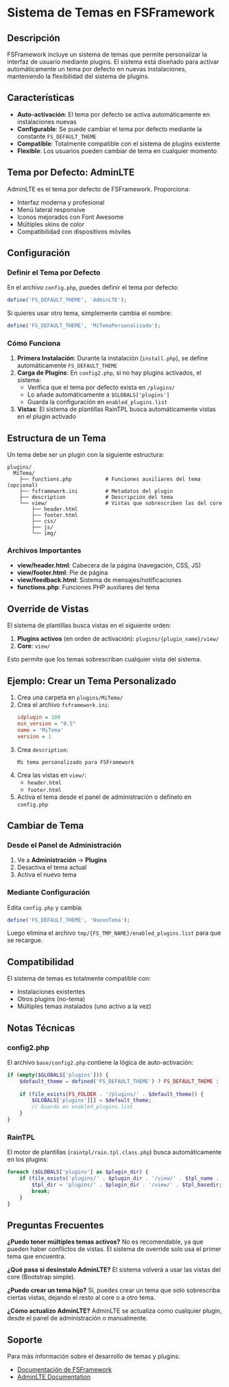 # Sistema de Temas en FSFramework

## Descripción

FSFramework incluye un sistema de temas que permite personalizar la interfaz de usuario mediante plugins. El sistema está diseñado para activar automáticamente un tema por defecto en nuevas instalaciones, manteniendo la flexibilidad del sistema de plugins.

## Características

- **Auto-activación**: El tema por defecto se activa automáticamente en instalaciones nuevas
- **Configurable**: Se puede cambiar el tema por defecto mediante la constante `FS_DEFAULT_THEME`
- **Compatible**: Totalmente compatible con el sistema de plugins existente
- **Flexible**: Los usuarios pueden cambiar de tema en cualquier momento

## Tema por Defecto: AdminLTE

AdminLTE es el tema por defecto de FSFramework. Proporciona:
- Interfaz moderna y profesional
- Menú lateral responsive
- Iconos mejorados con Font Awesome
- Múltiples skins de color
- Compatibilidad con dispositivos móviles

## Configuración

### Definir el Tema por Defecto

En el archivo `config.php`, puedes definir el tema por defecto:

```php
define('FS_DEFAULT_THEME', 'AdminLTE');
```

Si quieres usar otro tema, simplemente cambia el nombre:

```php
define('FS_DEFAULT_THEME', 'MiTemaPersonalizado');
```

### Cómo Funciona

1. **Primera Instalación**: Durante la instalación (`install.php`), se define automáticamente `FS_DEFAULT_THEME`
2. **Carga de Plugins**: En `config2.php`, si no hay plugins activados, el sistema:
   - Verifica que el tema por defecto exista en `/plugins/`
   - Lo añade automáticamente a `$GLOBALS['plugins']`
   - Guarda la configuración en `enabled_plugins.list`
3. **Vistas**: El sistema de plantillas RainTPL busca automáticamente vistas en el plugin activado

## Estructura de un Tema

Un tema debe ser un plugin con la siguiente estructura:

```
plugins/
  MiTema/
    ├── functions.php           # Funciones auxiliares del tema (opcional)
    ├── fsframework.ini         # Metadatos del plugin
    ├── description             # Descripción del tema
    └── view/                   # Vistas que sobrescriben las del core
        ├── header.html
        ├── footer.html
        ├── css/
        ├── js/
        └── img/
```

### Archivos Importantes

- **view/header.html**: Cabecera de la página (navegación, CSS, JS)
- **view/footer.html**: Pie de página
- **view/feedback.html**: Sistema de mensajes/notificaciones
- **functions.php**: Funciones PHP auxiliares del tema

## Override de Vistas

El sistema de plantillas busca vistas en el siguiente orden:

1. **Plugins activos** (en orden de activación): `plugins/{plugin_name}/view/`
2. **Core**: `view/`

Esto permite que los temas sobrescriban cualquier vista del sistema.

## Ejemplo: Crear un Tema Personalizado

1. Crea una carpeta en `plugins/MiTema/`
2. Crea el archivo `fsframework.ini`:
   ```ini
   idplugin = 100
   min_version = "0.5"
   name = 'MiTema'
   version = 1
   ```
3. Crea `description`:
   ```
   Mi tema personalizado para FSFramework
   ```
4. Crea las vistas en `view/`:
   - `header.html`
   - `footer.html`
5. Activa el tema desde el panel de administración o defínelo en `config.php`

## Cambiar de Tema

### Desde el Panel de Administración

1. Ve a **Administración** → **Plugins**
2. Desactiva el tema actual
3. Activa el nuevo tema

### Mediante Configuración

Edita `config.php` y cambia:
```php
define('FS_DEFAULT_THEME', 'NuevoTema');
```

Luego elimina el archivo `tmp/{FS_TMP_NAME}/enabled_plugins.list` para que se recargue.

## Compatibilidad

El sistema de temas es totalmente compatible con:
- Instalaciones existentes
- Otros plugins (no-tema)
- Múltiples temas instalados (uno activo a la vez)

## Notas Técnicas

### config2.php

El archivo `base/config2.php` contiene la lógica de auto-activación:

```php
if (empty($GLOBALS['plugins'])) {
    $default_theme = defined('FS_DEFAULT_THEME') ? FS_DEFAULT_THEME : 'AdminLTE';
    
    if (file_exists(FS_FOLDER . '/plugins/' . $default_theme)) {
        $GLOBALS['plugins'][] = $default_theme;
        // Guarda en enabled_plugins.list
    }
}
```

### RainTPL

El motor de plantillas (`raintpl/rain.tpl.class.php`) busca automáticamente en los plugins:

```php
foreach ($GLOBALS['plugins'] as $plugin_dir) {
    if (file_exists('plugins/' . $plugin_dir . '/view/' . $tpl_name . '.html')) {
        $tpl_dir = 'plugins/' . $plugin_dir . '/view/' . $tpl_basedir;
        break;
    }
}
```

## Preguntas Frecuentes

**¿Puedo tener múltiples temas activos?**
No es recomendable, ya que pueden haber conflictos de vistas. El sistema de override solo usa el primer tema que encuentra.

**¿Qué pasa si desinstalo AdminLTE?**
El sistema volverá a usar las vistas del core (Bootstrap simple).

**¿Puedo crear un tema hijo?**
Sí, puedes crear un tema que solo sobrescriba ciertas vistas, dejando el resto al core o a otro tema.

**¿Cómo actualizo AdminLTE?**
AdminLTE se actualiza como cualquier plugin, desde el panel de administración o manualmente.

## Soporte

Para más información sobre el desarrollo de temas y plugins:
- [Documentación de FSFramework](https://github.com/eltictacdicta/fs-framework)
- [AdminLTE Documentation](https://adminlte.io/docs)


